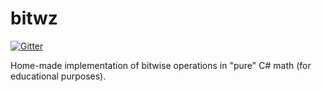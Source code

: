 # bitwz
[![Gitter](https://badges.gitter.im/bitwz/Lobby.svg)](https://gitter.im/bitwz/Lobby)  

Home-made implementation of bitwise operations in "pure" C# math (for educational purposes).

